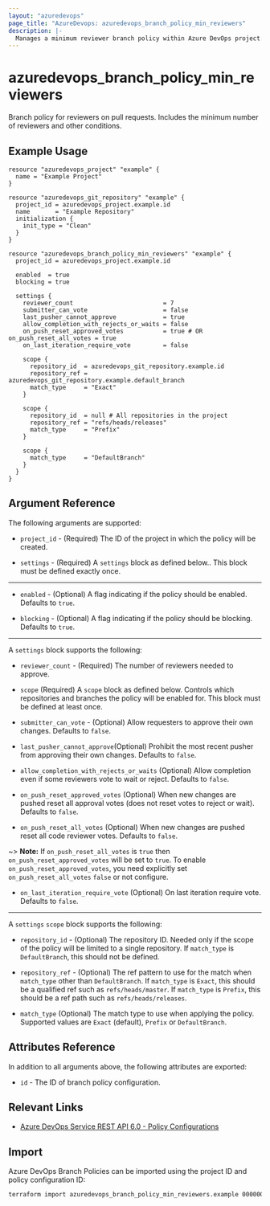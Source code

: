 ```yaml
---
layout: "azuredevops"
page_title: "AzureDevops: azuredevops_branch_policy_min_reviewers"
description: |-
  Manages a minimum reviewer branch policy within Azure DevOps project.
---
```


# azuredevops_branch_policy_min_reviewers

Branch policy for reviewers on pull requests. Includes the minimum number of reviewers and other conditions.

## Example Usage

```hcl
resource "azuredevops_project" "example" {
  name = "Example Project"
}

resource "azuredevops_git_repository" "example" {
  project_id = azuredevops_project.example.id
  name       = "Example Repository"
  initialization {
    init_type = "Clean"
  }
}

resource "azuredevops_branch_policy_min_reviewers" "example" {
  project_id = azuredevops_project.example.id

  enabled  = true
  blocking = true

  settings {
    reviewer_count                         = 7
    submitter_can_vote                     = false
    last_pusher_cannot_approve             = true
    allow_completion_with_rejects_or_waits = false
    on_push_reset_approved_votes           = true # OR on_push_reset_all_votes = true
    on_last_iteration_require_vote         = false

    scope {
      repository_id  = azuredevops_git_repository.example.id
      repository_ref = azuredevops_git_repository.example.default_branch
      match_type     = "Exact"
    }

    scope {
      repository_id  = null # All repositories in the project
      repository_ref = "refs/heads/releases"
      match_type     = "Prefix"
    }
    
    scope {
      match_type     = "DefaultBranch"
    }
  }
}
```

## Argument Reference

The following arguments are supported:

- `project_id` - (Required) The ID of the project in which the policy will be created.

- `settings` - (Required) A `settings` block as defined below.. This block must be defined exactly once. 

---
- `enabled` - (Optional) A flag indicating if the policy should be enabled. Defaults to `true`.

- `blocking` - (Optional) A flag indicating if the policy should be blocking. Defaults to `true`.

---
A `settings` block supports the following:

- `reviewer_count` - (Required) The number of reviewers needed to approve.

- `scope` (Required) A `scope` block as defined below. Controls which repositories and branches the policy will be enabled for. This block must be defined at least once.

- `submitter_can_vote` - (Optional) Allow requesters to approve their own changes. Defaults to `false`.

- `last_pusher_cannot_approve`(Optional) Prohibit the most recent pusher from approving their own changes. Defaults to `false`.

- `allow_completion_with_rejects_or_waits` (Optional) Allow completion even if some reviewers vote to wait or reject. Defaults to `false`.

- `on_push_reset_approved_votes` (Optional) When new changes are pushed reset all approval votes (does not reset votes to reject or wait). Defaults to `false`.

- `on_push_reset_all_votes` (Optional) When new changes are pushed reset all code reviewer votes. Defaults to `false`.

~> **Note:** If `on_push_reset_all_votes` is `true` then `on_push_reset_approved_votes` will be set to `true`. To enable `on_push_reset_approved_votes`, you need explicitly set `on_push_reset_all_votes` `false` or not configure.

- `on_last_iteration_require_vote` (Optional) On last iteration require vote. Defaults to `false`.


---
A `settings` `scope` block supports the following:

- `repository_id` - (Optional) The repository ID. Needed only if the scope of the policy will be limited to a single repository. If `match_type` is `DefaultBranch`, this should not be defined.

- `repository_ref` - (Optional) The ref pattern to use for the match when `match_type` other than `DefaultBranch`. If `match_type` is `Exact`, this should be a qualified ref such as `refs/heads/master`. If `match_type` is `Prefix`, this should be a ref path such as `refs/heads/releases`.

- `match_type` (Optional) The match type to use when applying the policy. Supported values are `Exact` (default), `Prefix` or `DefaultBranch`.

## Attributes Reference

In addition to all arguments above, the following attributes are exported:

- `id` - The ID of branch policy configuration.

## Relevant Links

- [Azure DevOps Service REST API 6.0 - Policy Configurations](https://docs.microsoft.com/en-us/rest/api/azure/devops/policy/configurations/create?view=azure-devops-rest-6.0)

## Import

Azure DevOps Branch Policies can be imported using the project ID and policy configuration ID:

```sh
terraform import azuredevops_branch_policy_min_reviewers.example 00000000-0000-0000-0000-000000000000/0
```

